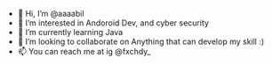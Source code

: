 - 👋 Hi, I’m @aaaabil
- 👀 I’m interested in Andoroid Dev, and cyber security
- 🌱 I’m currently learning Java
- 👋 I’m looking to collaborate on Anything that can develop my skill :)
- 📫 You can reach me at ig @fxchdy_

<!---
aaaabil/aaaabil is a ✨ special ✨ repository because its `README.md` (this file) appears on your GitHub profile.
You can click the Preview link to take a look at your changes.
--->
